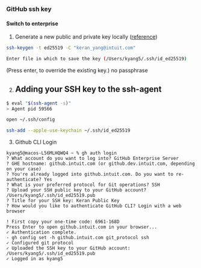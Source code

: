 ### GitHub ssh key

#### Switch to enterprise

1. Generate a new public and private key locally ([reference](https://docs.github.com/en/authentication/connecting-to-github-with-ssh/generating-a-new-ssh-key-and-adding-it-to-the-ssh-agent))

```bash
ssh-keygen -t ed25519 -C "keran_yang@intuit.com"
```

```bash
Enter file in which to save the key (/Users/kyang5/.ssh/id_ed25519)
```

(Press enter, to override the existing key.) no passphrase

2. ## Adding your SSH key to the ssh-agent

```bash
$ eval "$(ssh-agent -s)"
> Agent pid 59566
```

```bash
open ~/.ssh/config
```

```bash
ssh-add --apple-use-keychain ~/.ssh/id_ed25519
```

3. Github CLI Login

```
kyang5@macos-L56MLHQWQ4 ~ % gh auth login                                 
? What account do you want to log into? GitHub Enterprise Server
? GHE hostname: github.intuit.com (or github.dev.intuit.com, depending on your case)
? You're already logged into github.intuit.com. Do you want to re-authenticate? Yes
? What is your preferred protocol for Git operations? SSH
? Upload your SSH public key to your GitHub account? /Users/kyang5/.ssh/id_ed25519.pub
? Title for your SSH key: Keran Public Key
? How would you like to authenticate GitHub CLI? Login with a web browser

! First copy your one-time code: 6961-168D
Press Enter to open github.intuit.com in your browser... 
✓ Authentication complete.
- gh config set -h github.intuit.com git_protocol ssh
✓ Configured git protocol
✓ Uploaded the SSH key to your GitHub account: /Users/kyang5/.ssh/id_ed25519.pub
✓ Logged in as kyang5
```

